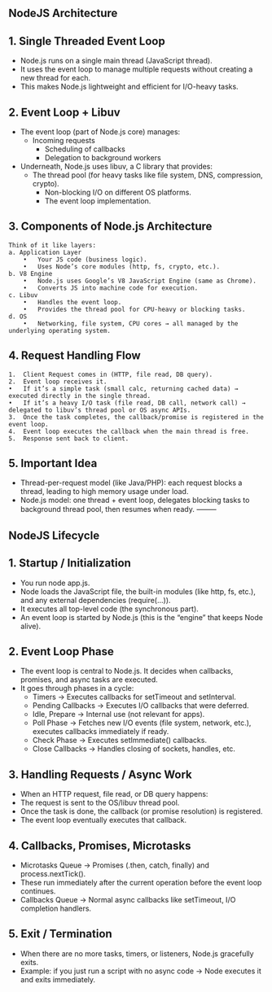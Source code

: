 ## NodeJS Architecture
## 1. Single Threaded Event Loop
- Node.js runs on a single main thread (JavaScript thread).
- It uses the event loop to manage multiple requests without creating a new thread for each.
- This makes Node.js lightweight and efficient for I/O-heavy tasks.
## 2. Event Loop + Libuv
- The event loop (part of Node.js core) manages:
     - Incoming requests
	   - Scheduling of callbacks
	   - Delegation to background workers
- Underneath, Node.js uses libuv, a C library that provides:
     - The thread pool (for heavy tasks like file system, DNS, compression, crypto).
	   - Non-blocking I/O on different OS platforms.
	   - The event loop implementation.
## 3. Components of Node.js Architecture
```
Think of it like layers:
a. Application Layer
	•	Your JS code (business logic).
	•	Uses Node’s core modules (http, fs, crypto, etc.).
b. V8 Engine
	•	Node.js uses Google’s V8 JavaScript Engine (same as Chrome).
	•	Converts JS into machine code for execution.
c. Libuv
	•	Handles the event loop.
	•	Provides the thread pool for CPU-heavy or blocking tasks.
d. OS
	•	Networking, file system, CPU cores → all managed by the underlying operating system.
```
## 4. Request Handling Flow
	1.	Client Request comes in (HTTP, file read, DB query).
	2.	Event loop receives it.
	•	If it’s a simple task (small calc, returning cached data) → executed directly in the single thread.
	•	If it’s a heavy I/O task (file read, DB call, network call) → delegated to libuv’s thread pool or OS async APIs.
	3.	Once the task completes, the callback/promise is registered in the event loop.
	4.	Event loop executes the callback when the main thread is free.
	5.	Response sent back to client.
 
## 5. Important Idea
- Thread-per-request model (like Java/PHP): each request blocks a thread, leading to high memory usage under load.
- Node.js model: one thread + event loop, delegates blocking tasks to background thread pool, then resumes when ready.
⸻
## NodeJS Lifecycle
## 1. Startup / Initialization
-  You run node app.js.
-  Node loads the JavaScript file, the built-in modules (like http, fs, etc.), and any external dependencies (require(...)).
-  It executes all top-level code (the synchronous part).
-  An event loop is started by Node.js (this is the “engine” that keeps Node alive).

## 2. Event Loop Phase
- The event loop is central to Node.js. It decides when callbacks, promises, and async tasks are executed.
- It goes through phases in a cycle:
   - Timers → Executes callbacks for setTimeout and setInterval.
   - Pending Callbacks → Executes I/O callbacks that were deferred.
   - Idle, Prepare → Internal use (not relevant for apps).
   - Poll Phase → Fetches new I/O events (file system, network, etc.), executes callbacks immediately if ready.
   - Check Phase → Executes setImmediate() callbacks.
   - Close Callbacks → Handles closing of sockets, handles, etc.

## 3. Handling Requests / Async Work
- When an HTTP request, file read, or DB query happens:
- The request is sent to the OS/libuv thread pool.
- Once the task is done, the callback (or promise resolution) is registered.
- The event loop eventually executes that callback.

## 4. Callbacks, Promises, Microtasks
- Microtasks Queue → Promises (.then, catch, finally) and process.nextTick().
- These run immediately after the current operation before the event loop continues.
- Callbacks Queue → Normal async callbacks like setTimeout, I/O completion handlers.

## 5. Exit / Termination
- When there are no more tasks, timers, or listeners, Node.js gracefully exits.
- Example: if you just run a script with no async code → Node executes it and exits immediately.
